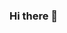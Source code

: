 ### Hi there 👋

<!--
**HeitorHMA/HeitorHMA** is a ✨ _special_ ✨ repository because its `README.md` (this file) appears on your GitHub profile.

Here are some ideas to get you started:

- 🔭 I’m currently working on a Website
- 🌱 I’m currently learning CSS and HTML
- 👯 I’m looking to collaborate on Web Development
- 🤔 I’m looking for help with CSS
- 💬 Ask me about anything 
- 📫 How to reach me: Here on Github
- ⚡ Fun fact: I love Skyrim
-->
